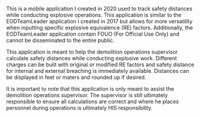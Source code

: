 This is a mobile application I created in 2020 used to track safety distances while conducting explosive operations. This application is similar to the EODTeamLeader application I created in 2017 but allows for more versatility when inputting specific explosive equivalence (RE) factors. Additionally, the EODTeamLeader application contain FOUO (For Official Use Only) and cannot be disseminated to the entire public.

This application is meant to help the demolition operations supervisor calculate safety distances while conducting explosive work. Different charges can be built with original or modified RE factors and safety distance for internal and external breaching is immediately available. Distances can be displayed in feet or maters and rounded up if desired.

It is important to note that this application is only meant to assist the demolition operations supervisor. The supervisor is still ultimately responsible to ensure all calculations are correct and where he places personnel during operations is ultimately HIS responsibility. 
